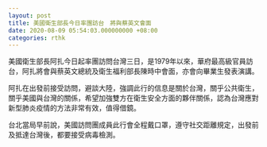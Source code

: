 ```yaml
---
layout: post
title: 美國衛生部長今日率團訪台　將與蔡英文會面
date: 2020-08-09 05:54:03.000000000 +08:00
categories: rthk
---
```


美國衛生部長阿扎今日起率團訪問台灣三日，是1979年以來，華府最高級官員訪台，阿扎將會與蔡英文總統及衛生福利部長陳時中會面，亦會向畢業生發表演講。

阿扎在出發前接受訪問，避談大陸，強調此行的信息是關於台灣，關乎公共衛生，關乎美國與台灣的關係，希望加強雙方在衛生安全方面的夥伴關係，認為台灣應對新型肺炎疫情的方法非常有效，值得借鏡。

台北當局早前說，美國訪問團成員此行會全程戴口罩，遵守社交距離規定，出發前及抵達台灣後，都要接受病毒檢測。
